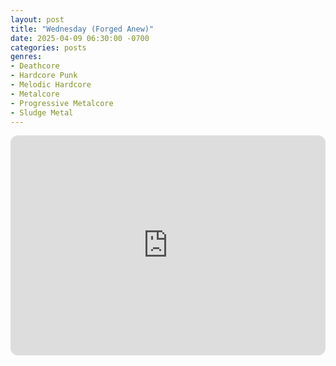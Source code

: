 ```yaml
---
layout: post
title: "Wednesday (Forged Anew)"
date: 2025-04-09 06:30:00 -0700
categories: posts
genres:
- Deathcore
- Hardcore Punk
- Melodic Hardcore
- Metalcore
- Progressive Metalcore
- Sludge Metal
---
```

<iframe style="border-radius:12px" src="https://open.spotify.com/embed/playlist/0oK9EaNc5HgODk3hpzPT5N?utm_source=generator" width="100%" height="352" frameBorder="0" allowfullscreen="" allow="autoplay; clipboard-write; encrypted-media; fullscreen; picture-in-picture" loading="lazy"></iframe>